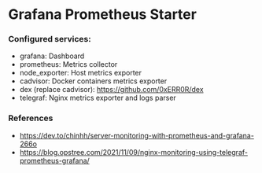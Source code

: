 # Grafana Prometheus Starter

### Configured services:

- grafana: Dashboard
- prometheus: Metrics collector
- node_exporter: Host metrics exporter
- cadvisor: Docker containers metrics exporter
- dex (replace cadvisor): <https://github.com/0xERR0R/dex>
- telegraf: Nginx metrics exporter and logs parser

### References

- https://dev.to/chinhh/server-monitoring-with-prometheus-and-grafana-266o
- https://blog.opstree.com/2021/11/09/nginx-monitoring-using-telegraf-prometheus-grafana/